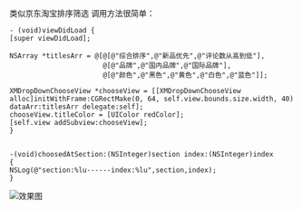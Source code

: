类似京东淘宝排序筛选
调用方法很简单：

    - (void)viewDidLoad {
    [super viewDidLoad];
    
    NSArray *titlesArr = @[@[@"综合排序",@"新品优先",@"评论数从高到低"],
                           @[@"品牌",@"国内品牌",@"国际品牌"],
                           @[@"颜色",@"黑色",@"黄色",@"白色",@"蓝色"]];
    
    XMDropDownChooseView *chooseView = [[XMDropDownChooseView alloc]initWithFrame:CGRectMake(0, 64, self.view.bounds.size.width, 40) dataArr:titlesArr delegate:self];
    chooseView.titleColor = [UIColor redColor];
    [self.view addSubview:chooseView];
    }


    -(void)choosedAtSection:(NSInteger)section index:(NSInteger)index
    {
    NSLog(@"section:%lu------index:%lu",section,index);
    }
![效果图](http://upload-images.jianshu.io/upload_images/2419382-6543b1a535c1e49f.png?imageMogr2/auto-orient/strip%7CimageView2/2/w/1240)
